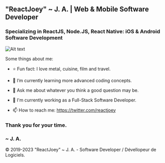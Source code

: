 ## "ReactJoey" ~ J. A. | Web & Mobile Software Developer
### Specializing in ReactJS, Node.JS, React Native: iOS & Android Software Development
![Alt text](https://avatars.githubusercontent.com/u/46306007?v=4 "ReactJoey hero banner with text containing: 'Twitter profile'")

Some things about me:

- ⭐ Fun fact: I love metal, cuisine, film and travel.
- 🌱 I’m currently learning more advanced coding concepts.
- 💬 Ask me about whatever you think a good question may be.
- 🔭 I'm currently working as a Full-Stack Software Developer.

- 📫 How to reach me: https://twitter.com/reactjoey

### Thank you for your time.
### ~ J. A.


© 2019-2023 "ReactJoey" ~ J. A. - Software Developer / Dévellopeur de Logiciels.
